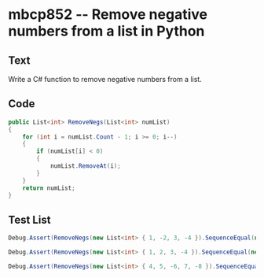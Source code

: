 # mbcp852 -- Remove negative numbers from a list in Python

## Text

Write a C# function to remove negative numbers from a list.

## Code

```csharp
public List<int> RemoveNegs(List<int> numList) 
{ 
    for (int i = numList.Count - 1; i >= 0; i--) 
    { 
        if (numList[i] < 0) 
        { 
            numList.RemoveAt(i); 
        } 
    } 
    return numList; 
}
```

## Test List

```csharp
Debug.Assert(RemoveNegs(new List<int> { 1, -2, 3, -4 }).SequenceEqual(new List<int> { 1, 3 }));
```

```csharp
Debug.Assert(RemoveNegs(new List<int> { 1, 2, 3, -4 }).SequenceEqual(new List<int> { 1, 2, 3 }));
```

```csharp
Debug.Assert(RemoveNegs(new List<int> { 4, 5, -6, 7, -8 }).SequenceEqual(new List<int> { 4, 5, 7 }));
```
